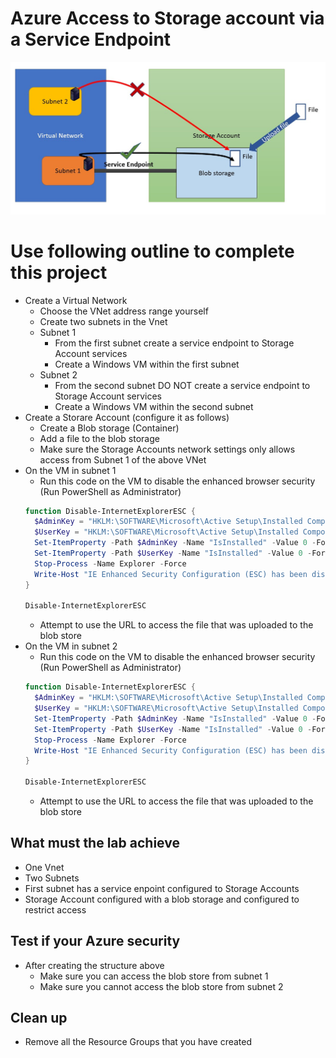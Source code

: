 <!--
    <details><summary>Click for hint</summary><Strong> 

    ``` 
    HINT
    ```
    </Strong></details> 
    <details><summary>Click to see the answer</summary><Strong> 
    
    ```
    ANSWER
    ```
    </Strong></details> 
-->
# Azure Access to Storage account via a Service Endpoint

![AzureInfrstructure](../Pics/AzureProject3.jpg)

# Use following outline to complete this project

- Create a Virtual Network
  - Choose the VNet address range yourself
  - Create two subnets in the Vnet
  - Subnet 1
    - From the first subnet create a service endpoint to Storage Account services
    - Create a Windows VM within the first subnet 
  - Subnet 2
    - From the second subnet DO NOT create a service endpoint to Storage Account services
    - Create a Windows VM within the second subnet 
- Create a Storare Account (configure it as follows)
  - Create a Blob storage (Container) 
  - Add a file to the blob storage
  - Make sure the Storage Accounts network settings only allows access from Subnet 1 of the above VNet
- On the VM in subnet 1 
  - Run this code on the VM to disable the enhanced browser security (Run PowerShell as Administrator)
  ```PowerShell
  function Disable-InternetExplorerESC {
    $AdminKey = "HKLM:\SOFTWARE\Microsoft\Active Setup\Installed Components\{A509B1A7-37EF-4b3f-8CFC-4F3A74704073}"
    $UserKey = "HKLM:\SOFTWARE\Microsoft\Active Setup\Installed Components\{A509B1A8-37EF-4b3f-8CFC-4F3A74704073}"
    Set-ItemProperty -Path $AdminKey -Name "IsInstalled" -Value 0 -Force
    Set-ItemProperty -Path $UserKey -Name "IsInstalled" -Value 0 -Force
    Stop-Process -Name Explorer -Force
    Write-Host "IE Enhanced Security Configuration (ESC) has been disabled." -ForegroundColor Green
  }

  Disable-InternetExplorerESC
  ```
  - Attempt to use the URL to access the file that was uploaded to the blob store
- On the VM in subnet 2 
  - Run this code on the VM to disable the enhanced browser security (Run PowerShell as Administrator)
  ```PowerShell
  function Disable-InternetExplorerESC {
    $AdminKey = "HKLM:\SOFTWARE\Microsoft\Active Setup\Installed Components\{A509B1A7-37EF-4b3f-8CFC-4F3A74704073}"
    $UserKey = "HKLM:\SOFTWARE\Microsoft\Active Setup\Installed Components\{A509B1A8-37EF-4b3f-8CFC-4F3A74704073}"
    Set-ItemProperty -Path $AdminKey -Name "IsInstalled" -Value 0 -Force
    Set-ItemProperty -Path $UserKey -Name "IsInstalled" -Value 0 -Force
    Stop-Process -Name Explorer -Force
    Write-Host "IE Enhanced Security Configuration (ESC) has been disabled." -ForegroundColor Green
  }

  Disable-InternetExplorerESC
  ```
  - Attempt to use the URL to access the file that was uploaded to the blob store

## What must the lab achieve

- One Vnet
- Two Subnets
- First subnet has a service enpoint configured to Storage Accounts
- Storage Account configured with a blob storage and configured to restrict access

## Test if your Azure security

- After creating the structure above
  - Make sure you can access the blob store from subnet 1
  - Make sure you cannot access the blob store from subnet 2

## Clean up 
- Remove all the Resource Groups that you have created 
   
